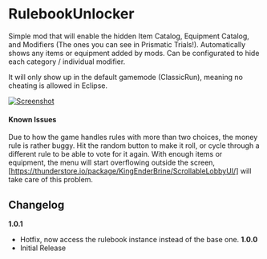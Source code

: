 # RulebookUnlocker

Simple mod that will enable the hidden Item Catalog, Equipment Catalog, and Modifiers (The ones you can see in Prismatic Trials!).
Automatically shows any items or equipment added by mods.
Can be configurated to hide each category / individual modifier.

It will only show up in the default gamemode (ClassicRun), meaning no cheating is allowed in Eclipse.

[![Screenshot](https://cdn.discordapp.com/attachments/419243721171795968/873607277171597332/unknown.png "Screenshot")](https://cdn.discordapp.com/attachments/419243721171795968/873607277171597332/unknown.png "ModInAction")
#### Known Issues
Due to how the game handles rules with more than two choices, the money rule is rather buggy. Hit the random button to make it roll, or cycle through a different rule to be able to vote for it again.
With enough items or equipment, the menu will start overflowing outside the screen, [https://thunderstore.io/package/KingEnderBrine/ScrollableLobbyUI/] will take care of this problem.
## Changelog

**1.0.1**
* Hotfix, now access the rulebook instance instead of the base one.
**1.0.0**
* Initial Release